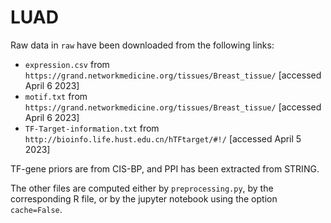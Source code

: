 # LUAD

Raw data in `raw` have been downloaded from the following links: 

- `expression.csv` from `https://grand.networkmedicine.org/tissues/Breast_tissue/` [accessed April 6 2023]
- `motif.txt` from `https://grand.networkmedicine.org/tissues/Breast_tissue/` [accessed April 6 2023] 
- `TF-Target-information.txt` from `http://bioinfo.life.hust.edu.cn/hTFtarget/#!/` [accessed April 5 2023]


TF-gene priors are from CIS-BP, and PPI has been extracted from STRING. 

The other files are computed either by `preprocessing.py`, by the corresponding R file, or by the jupyter notebook using the option `cache=False`. 